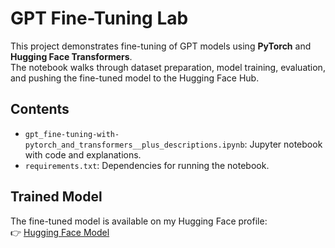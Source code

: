 # GPT Fine-Tuning Lab

This project demonstrates fine-tuning of GPT models using **PyTorch** and **Hugging Face Transformers**.  
The notebook walks through dataset preparation, model training, evaluation, and pushing the fine-tuned model to the Hugging Face Hub.

## Contents
- `gpt_fine-tuning-with-pytorch_and_transformers__plus_descriptions.ipynb`: Jupyter notebook with code and explanations.
- `requirements.txt`: Dependencies for running the notebook.

## Trained Model
The fine-tuned model is available on my Hugging Face profile:  
👉 [Hugging Face Model](https://huggingface.co/AymenELKani/codeReasoningGPT-v2)
